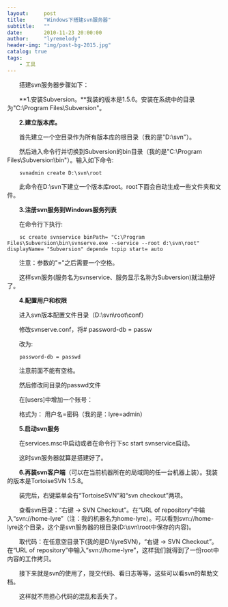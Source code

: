 ```yaml
---
layout:     post
title:      "Windows下搭建svn服务器"
subtitle:   ""
date:       2010-11-23 20:00:00
author:     "lyremelody"
header-img: "img/post-bg-2015.jpg"
catalog: true
tags:
    - 工具
---
```



　　搭建svn服务器步骤如下：

　　**1.安装Subversion。**我装的版本是1.5.6。安装在系统中的目录为"C:\Program Files\Subversion"。

　　**2.建立版本库。**

　　首先建立一个空目录作为所有版本库的根目录（我的是"D:\svn"）。

　　然后进入命令行并切换到Subversion的bin目录（我的是"C:\Program Files\Subversion\bin"）。输入如下命令:

		svnadmin create D:\svn\root

　　此命令在D:\svn下建立一个版本库root。root下面会自动生成一些文件夹和文件。

　　**3.注册svn服务到Windows服务列表**

　　在命令行下执行:

		sc create svnservice binPath= "C:\Program Files\Subversion\bin\svnserve.exe --service --root d:\svn\root" displayName= "Subversion" depend= tcpip start= auto

　　注意：参数的"="之后需要一个空格。

　　这样svn服务(服务名为svnservice、服务显示名称为Subversion)就注册好了。

　　**4.配置用户和权限**

　　进入svn版本配置文件目录（D:\svn\root\conf）

　　修改svnserve.conf，将# password-db = passw

　　改为:

		password-db = passwd

　　注意前面不能有空格。

　　然后修改同目录的passwd文件

　　在[users]中增加一个账号：

　　格式为： 用户名=密码（我的是：lyre=admin）

　　**5.启动svn服务**

　　在services.msc中启动或者在命令行下sc start svnservice启动。

　　这时svn服务器就算是搭建好了。

　　**6.再装svn客户端**（可以在当前机器所在的局域网的任一台机器上装）。我装的版本是TortoiseSVN 1.5.8。

　　装完后，右键菜单会有“TortoiseSVN”和“svn checkout”两项。

　　查看svn目录：“右键 -> SVN Checkout”。在“URL of repository”中输入“svn://home-lyre”（注：我的机器名为home-lyre）。可以看到svn://home-lyre这个目录，这个是svn服务器的根目录(D:\svn\root中保存的内容)。

　　取代码：在任意空目录下(我的是D:\lyreSVN)，“右键 -> SVN Checkout”。在“URL of repository”中输入“svn://home-lyre”，这样我们就得到了一份root中内容的工作拷贝。

　　接下来就是svn的使用了，提交代码、看日志等等，这些可以看svn的帮助文档。

　　这样就不用担心代码的混乱和丢失了。



